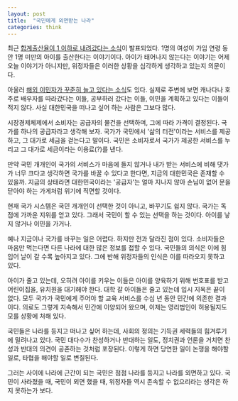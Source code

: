 ```yaml
---
layout: post
title:  "국민에게 외면받는 나라"
categories: think
---
```


최근 [합계출산율이 1 이하로 내려갔다는 소식](http://news.hankyung.com/article/2019022745301)이 발표되었다. 1명의 여성이 가임 연령 동안 1명 미만의 아이를 출산한다는 이야기이다. 아이가 태어나지 않는다는 이야기는 어제오늘 이야기가 아니지만, 위정자들은 이러한 상황을 심각하게 생각하고 있는지 의문이다.

아울러 [해외 이민자가 꾸준히 늘고 있다는 소식](http://www.pennmike.com/news/articleView.html?idxno=3900)도 있다. 실제로 주변에 보면 캐나다나 호주로 배우자를 따라갔다는 이들, 공부하러 갔다는 이들, 이민을 계획하고 있다는 이들이 적지 않다. 사실 대한민국을 떠나고 싶어 하는 사람은 그보다 많다.  

시장경제체제에서 소비자는 공급자의 물건을 선택하며, 그에 따라 가격이 결정된다. 국가를 하나의 공급자라고 생각해 보자. 국가가 국민에서 '삶의 터전'이라는 서비스를 제공하고, 그 대가로 세금을 걷는다고 말이다. 국민은 소비자로서 국가가 제공한 서비스를 누리고 그 대가로 세금이라는 이용료(?)를 낸다.

만약 국민 개개인이 국가의 서비스가 마음에 들지 않거나 내가 받는 서비스에 비해 댓가가 너무 크다고 생각하면 국가를 바꿀 수 있다고 한다면, 지금의 대한민국은 존재할 수 있을까. 지금의 상태라면 대한민국이라는 '공급자'는 얼마 지나지 않아 손님이 없어 문을 닫아야 하는 가게처럼 위기에 직면할 것이다.

현재 국가 시스템은 국민 개개인이 선택한 것이 아니고, 바꾸기도 쉽지 않다. 국가는 독점에 가까운 지위를 얻고 있다. 그래서 국민이 할 수 있는 선택을 하는 것이다. 아이를 낳지 않거나 이민을 가거나.

예나 지금이나 국가를 바꾸는 일은 어렵다. 하지만 전과 달라진 점이 있다. 소비자들은 마음만 먹는다면 다른 나라에 대한 많은 정보를 접할 수 있다. 국민들의 의식은 이에 힘입어 날이 갈 수록 높아지고 있다. 그에 반해 위정자들의 인식은 이를 따라오지 못하고 있다.

아이가 줄고 있는데, 오히려 아이를 키우는 이들은 아이를 양육하기 위해 번호표를 받고 어린이집을, 유치원을 대기해야 한다. 대학 갈 아이들은 줄고 있는데 입시 지옥은 끝이 없다. 모두 국가가 국민에게 주어야 할 교육 서비스를 수십 년 동안 민간에 의존한 결과이다. 의료도 그렇게 지속해서 민간에 이양되어 왔으며, 이제는 영리법인이 허용될지도 모를 상황에 처해 있다.

국민들은 나라를 등지고 떠나고 싶어 하는데, 사회의 정의는 기득권 세력들의 힘겨루기에 밀려나고 있다. 국민 대다수가 찬성하거나 반대하는 일도, 정치권과 언론을 거치면 찬성과 반대의 의견이 공존하는 것처럼 포장된다. 이렇게 하면 당연한 일이 논쟁을 해야할 일로, 타협을 해야할 일로 변질된다.

그러는 사이에 나라에 근간이 되는 국민은 점점 나라를 등지고 나라를 외면하고 있다. 국민이 사라졌을 때, 국민이 외면 했을 때, 위정자들 역시 존속할 수 없으리라는 생각은 하지 못하는가 보다.
